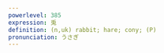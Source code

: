 ```yaml
---
powerlevel: 385
expression: 兎
definition: (n,uk) rabbit; hare; cony; (P)
pronunciation: うさぎ
---
```

